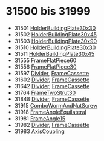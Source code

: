 # 31500 bis 31999
- 31501 [HolderBuildingPlate30x30](Elements/HolderBuildingPlate30x30.md)
- 31502 [HolderBuildingPlate30x45](Elements/HolderBuildingPlate30x45.md)
- 31503 [HolderBuildingPlate30x90](Elements/HolderBuildingPlate30x90.md)
- 31510 [HolderBuildingPlate30x30](Elements/HolderBuildingPlate30x30.md)
- 31511 [HolderBuildingPlate30x45](Elements/HolderBuildingPlate30x45.md)
- 31555 [FrameFlatPiece60](Elements/FrameFlatPiece60.md)
- 31556 [FrameFlatPiece30](Elements/FrameFlatPiece30.md)
- 31597 [Divider](ModelBase/Divider.md), [FrameCassette](Elements/FrameCassette.md)
- 31602 [Divider](ModelBase/Divider.md), [FrameCassette](Elements/FrameCassette.md)
- 31642 [Divider](ModelBase/Divider.md), [FrameCassette](Elements/FrameCassette.md)
- 31764 [FrameTwoStrut30](Elements/FrameTwoStrut30.md)
- 31848 [Divider](ModelBase/Divider.md), [FrameCassette](Elements/FrameCassette.md)
- 31915 [ComboWormAndNutScrew](Elements/ComboWormAndNutScrew.md)
- 31918 [FrameAngleEquilateral](Elements/FrameAngleEquilateral.md)
- 31981 [FrameAngle15](Elements/FrameAngle15.md)
- 31982 [Divider](ModelBase/Divider.md), [FrameCassette](Elements/FrameCassette.md)
- 31983 [AxisCoupling](Elements/AxisCoupling.md)